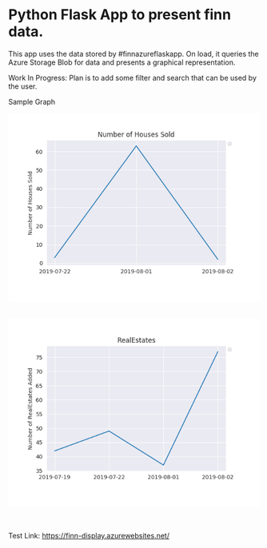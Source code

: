 # Python Flask App to present finn data.

This app uses the data stored by #finnazureflaskapp. On load, it queries the Azure Storage Blob for data and presents a 
graphical representation. 

Work In Progress:
Plan is to add some filter and search that can be used by the user.


Sample Graph

![alt text](https://github.com/Soumya117/finnDisplay/blob/master/sold.png) <br /><br />



![alt text](https://github.com/Soumya117/finnDisplay/blob/master/realstatepng.png)



<br />

Test Link: https://finn-display.azurewebsites.net/
